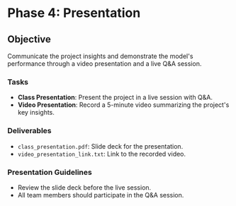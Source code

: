 # Phase 4: Presentation

## Objective
Communicate the project insights and demonstrate the model's performance through a video presentation and a live Q&A session.

### Tasks
- **Class Presentation**: Present the project in a live session with Q&A.
- **Video Presentation**: Record a 5-minute video summarizing the project's key insights.

### Deliverables
- `class_presentation.pdf`: Slide deck for the presentation.
- `video_presentation_link.txt`: Link to the recorded video.

### Presentation Guidelines
- Review the slide deck before the live session.
- All team members should participate in the Q&A session.
